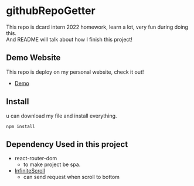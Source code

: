 # githubRepoGetter
 
This repo is dcard intern 2022 homework, learn a lot, very fun during doing this.  
And README will talk about how I finish this project!  

## Demo Website
This repo is deploy on my personal website, check it out!  
* [Demo](https://test1.neorangene.com/githubrepogetter)

## Install
u can download my file and install everything.  
```javascript=
npm install
```

## Dependency Used in this project

* react-router-dom
  * to make project be spa.
* [InfiniteScroll](https://www.npmjs.com/package/react-infinite-scroll-component)
  * can send request when scroll to bottom


